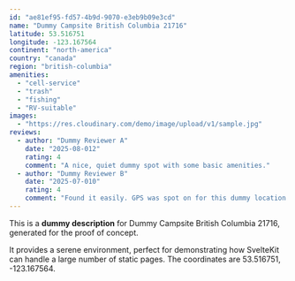 ```yaml
---
id: "ae81ef95-fd57-4b9d-9070-e3eb9b09e3cd"
name: "Dummy Campsite British Columbia 21716"
latitude: 53.516751
longitude: -123.167564
continent: "north-america"
country: "canada"
region: "british-columbia"
amenities:
  - "cell-service"
  - "trash"
  - "fishing"
  - "RV-suitable"
images:
  - "https://res.cloudinary.com/demo/image/upload/v1/sample.jpg"
reviews:
  - author: "Dummy Reviewer A"
    date: "2025-08-012"
    rating: 4
    comment: "A nice, quiet dummy spot with some basic amenities."
  - author: "Dummy Reviewer B"
    date: "2025-07-010"
    rating: 4
    comment: "Found it easily. GPS was spot on for this dummy location."
---
```


This is a **dummy description** for Dummy Campsite British Columbia 21716, generated for the proof of concept.

It provides a serene environment, perfect for demonstrating how SvelteKit can handle a large number of static pages. The coordinates are 53.516751, -123.167564.
